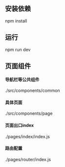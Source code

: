 ## 安装依赖
npm install

## 运行
npm run dev

## 页面组件
#### 导航栏等公共组件
./src/components/common

#### 具体页面
./src/components/page

#### 页面出口index
./pages/index/index.js

#### 路由配置
./pages/router/index.js